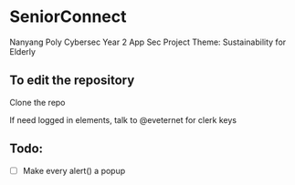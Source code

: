# SeniorConnect

Nanyang Poly Cybersec Year 2 App Sec Project
Theme: Sustainability for Elderly

## To edit the repository

Clone the repo

If need logged in elements, talk to @eveternet for clerk keys

## Todo:

- [ ] Make every alert() a popup
